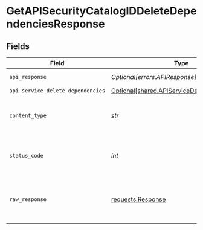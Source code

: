# GetAPISecurityCatalogIDDeleteDependenciesResponse


## Fields

| Field                                                                                                | Type                                                                                                 | Required                                                                                             | Description                                                                                          |
| ---------------------------------------------------------------------------------------------------- | ---------------------------------------------------------------------------------------------------- | ---------------------------------------------------------------------------------------------------- | ---------------------------------------------------------------------------------------------------- |
| `api_response`                                                                                       | *Optional[errors.APIResponse]*                                                                       | :heavy_minus_sign:                                                                                   | unknown error                                                                                        |
| `api_service_delete_dependencies`                                                                    | [Optional[shared.APIServiceDeleteDependencies]](../../models/shared/apiservicedeletedependencies.md) | :heavy_minus_sign:                                                                                   | Success                                                                                              |
| `content_type`                                                                                       | *str*                                                                                                | :heavy_check_mark:                                                                                   | HTTP response content type for this operation                                                        |
| `status_code`                                                                                        | *int*                                                                                                | :heavy_check_mark:                                                                                   | HTTP response status code for this operation                                                         |
| `raw_response`                                                                                       | [requests.Response](https://requests.readthedocs.io/en/latest/api/#requests.Response)                | :heavy_check_mark:                                                                                   | Raw HTTP response; suitable for custom response parsing                                              |